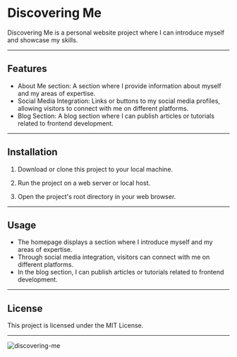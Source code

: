 # Discovering Me

Discovering Me is a personal website project where I can introduce myself and showcase my skills.

---

## Features


- About Me section: A section where I provide information about myself and my areas of expertise.
- Social Media Integration: Links or buttons to my social media profiles, allowing visitors to connect with me on different platforms.
- Blog Section: A blog section where I can publish articles or tutorials related to frontend development.

---


## Installation

1. Download or clone this project to your local machine.

2. Run the project on a web server or local host.

3. Open the project's root directory in your web browser.

---


## Usage

- The homepage displays a section where I introduce myself and my areas of expertise.
- Through social media integration, visitors can connect with me on different platforms.
- In the blog section, I can publish articles or tutorials related to frontend development.

---


## License

This project is licensed under the MIT License.

---

![discovering-me](https://github.com/arzucaner/discovering-me/assets/108270415/45066242-3b86-4ee9-89b3-da8942069013)

